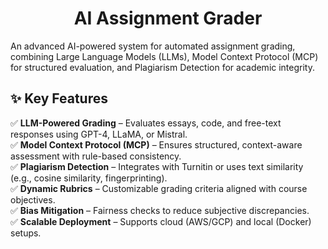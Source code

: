 <h1 align="center">AI Assignment Grader</h1>

An advanced AI-powered system for automated assignment grading, combining Large Language Models (LLMs), Model Context Protocol (MCP) for structured evaluation, and Plagiarism Detection for academic integrity.

## ✨ Key Features
✅ **LLM-Powered Grading** – Evaluates essays, code, and free-text responses using GPT-4, LLaMA, or Mistral.<br>
✅ **Model Context Protocol (MCP)** – Ensures structured, context-aware assessment with rule-based consistency.<br>
✅ **Plagiarism Detection** – Integrates with Turnitin or uses text similarity (e.g., cosine similarity, fingerprinting).<br>
✅ **Dynamic Rubrics** – Customizable grading criteria aligned with course objectives.<br>
✅ **Bias Mitigation** – Fairness checks to reduce subjective discrepancies.<br>
✅ **Scalable Deployment** – Supports cloud (AWS/GCP) and local (Docker) setups.<br>
